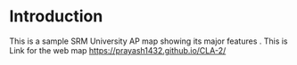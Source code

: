 # Introduction
This is a sample SRM University AP map showing its major features . 
This is Link for the web map
 https://prayash1432.github.io/CLA-2/
